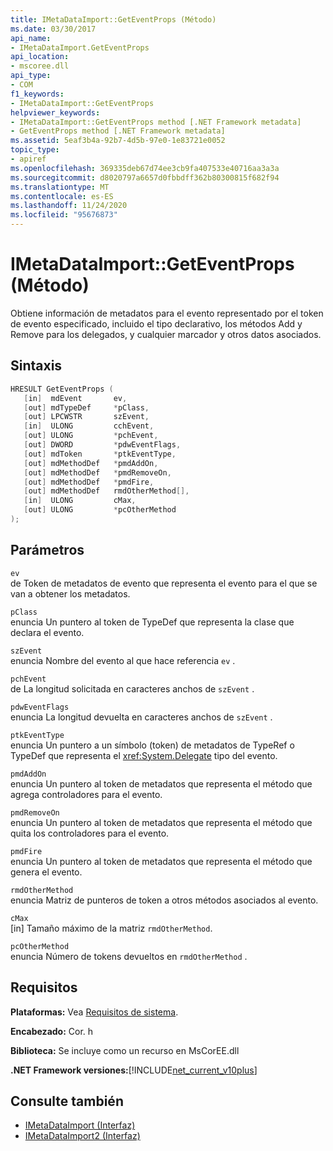 ```yaml
---
title: IMetaDataImport::GetEventProps (Método)
ms.date: 03/30/2017
api_name:
- IMetaDataImport.GetEventProps
api_location:
- mscoree.dll
api_type:
- COM
f1_keywords:
- IMetaDataImport::GetEventProps
helpviewer_keywords:
- IMetaDataImport::GetEventProps method [.NET Framework metadata]
- GetEventProps method [.NET Framework metadata]
ms.assetid: 5eaf3b4a-92b7-4d5b-97e0-1e83721e0052
topic_type:
- apiref
ms.openlocfilehash: 369335deb67d74ee3cb9fa407533e40716aa3a3a
ms.sourcegitcommit: d8020797a6657d0fbbdff362b80300815f682f94
ms.translationtype: MT
ms.contentlocale: es-ES
ms.lasthandoff: 11/24/2020
ms.locfileid: "95676873"
---
```

# <a name="imetadataimportgeteventprops-method"></a>IMetaDataImport::GetEventProps (Método)

Obtiene información de metadatos para el evento representado por el token de evento especificado, incluido el tipo declarativo, los métodos Add y Remove para los delegados, y cualquier marcador y otros datos asociados.  
  
## <a name="syntax"></a>Sintaxis  
  
```cpp  
HRESULT GetEventProps (  
   [in]  mdEvent       ev,  
   [out] mdTypeDef     *pClass,
   [out] LPCWSTR       szEvent,
   [in]  ULONG         cchEvent,
   [out] ULONG         *pchEvent,
   [out] DWORD         *pdwEventFlags,  
   [out] mdToken       *ptkEventType,  
   [out] mdMethodDef   *pmdAddOn,
   [out] mdMethodDef   *pmdRemoveOn,
   [out] mdMethodDef   *pmdFire,
   [out] mdMethodDef   rmdOtherMethod[],
   [in]  ULONG         cMax,  
   [out] ULONG         *pcOtherMethod  
);  
```  
  
## <a name="parameters"></a>Parámetros  

 `ev`  
 de Token de metadatos de evento que representa el evento para el que se van a obtener los metadatos.  
  
 `pClass`  
 enuncia Un puntero al token de TypeDef que representa la clase que declara el evento.  
  
 `szEvent`  
 enuncia Nombre del evento al que hace referencia `ev` .  
  
 `pchEvent`  
 de La longitud solicitada en caracteres anchos de `szEvent` .  
  
 `pdwEventFlags`  
 enuncia La longitud devuelta en caracteres anchos de `szEvent` .  
  
 `ptkEventType`  
 enuncia Un puntero a un símbolo (token) de metadatos de TypeRef o TypeDef que representa el <xref:System.Delegate> tipo del evento.  
  
 `pmdAddOn`  
 enuncia Un puntero al token de metadatos que representa el método que agrega controladores para el evento.  
  
 `pmdRemoveOn`  
 enuncia Un puntero al token de metadatos que representa el método que quita los controladores para el evento.  
  
 `pmdFire`  
 enuncia Un puntero al token de metadatos que representa el método que genera el evento.  
  
 `rmdOtherMethod`  
 enuncia Matriz de punteros de token a otros métodos asociados al evento.  
  
 `cMax`  
 [in] Tamaño máximo de la matriz `rmdOtherMethod`.  
  
 `pcOtherMethod`  
 enuncia Número de tokens devueltos en `rmdOtherMethod` .  
  
## <a name="requirements"></a>Requisitos  

 **Plataformas:** Vea [Requisitos de sistema](../../get-started/system-requirements.md).  
  
 **Encabezado:** Cor. h  
  
 **Biblioteca:** Se incluye como un recurso en MsCorEE.dll  
  
 **.NET Framework versiones:**[!INCLUDE[net_current_v10plus](../../../../includes/net-current-v10plus-md.md)]  
  
## <a name="see-also"></a>Consulte también

- [IMetaDataImport (Interfaz)](imetadataimport-interface.md)
- [IMetaDataImport2 (Interfaz)](imetadataimport2-interface.md)
